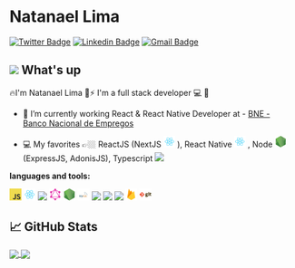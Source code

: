 # Natanael Lima

 [![Twitter Badge](https://img.shields.io/badge/-@Natanaelvich-1ca0f1?style=flat-square&labelColor=1ca0f1&logo=twitter&logoColor=white&link=https://twitter.com/natanaelvich)](https://twitter.com/natanaelvich) 
[![Linkedin Badge](https://img.shields.io/badge/-Natanael-blue?style=flat-square&logo=Linkedin&logoColor=white&link=https://www.linkedin.com/in/natanaelvich/)](https://www.linkedin.com/in/natanaelvich/) 
[![Gmail Badge](https://img.shields.io/badge/-taelima1997@gmail.com-c14438?style=flat-square&logo=Gmail&logoColor=white&link=mailto:taelima1997@gmail.com)](mailto:taelima1997@gmail.com)


## <img src="https://media.giphy.com/media/hvRJCLFzcasrR4ia7z/giphy.gif" width="30px"> What's up
🔥I'm Natanael Lima 🚀⚡
I'm a full stack developer :computer: 📱
 
- :rocket:   I’m currently working React & React Native Developer at - <a href="https://www.linkedin.com/company/bneempregos/" rel=noopener target="_blank">BNE - Banco Nacional de Empregos</a>

- :computer: My favorites 👉🏼 ReactJS (NextJS <code><img height="20" src="https://raw.githubusercontent.com/github/explore/80688e429a7d4ef2fca1e82350fe8e3517d3494d/topics/react/react.png"></code> ), React Native <code><img height="20" src="https://raw.githubusercontent.com/github/explore/80688e429a7d4ef2fca1e82350fe8e3517d3494d/topics/react/react.png"></code> , Node <code><img height="20" src="https://raw.githubusercontent.com/github/explore/80688e429a7d4ef2fca1e82350fe8e3517d3494d/topics/nodejs/nodejs.png"></code> (ExpressJS, AdonisJS),  Typescript <code><img height="20" src="https://upload.wikimedia.org/wikipedia/commons/thumb/4/4c/Typescript_logo_2020.svg/1200px-Typescript_logo_2020.svg.png"></code>

**languages and tools:**  

<code><img height="21" src="https://raw.githubusercontent.com/github/explore/80688e429a7d4ef2fca1e82350fe8e3517d3494d/topics/javascript/javascript.png"></code>
<code><img height="21" src="https://raw.githubusercontent.com/github/explore/80688e429a7d4ef2fca1e82350fe8e3517d3494d/topics/react/react.png"></code>
<code><img height="21" src="https://upload.wikimedia.org/wikipedia/commons/thumb/4/4c/Typescript_logo_2020.svg/1200px-Typescript_logo_2020.svg.png"></code>
<code><img height="21" src="https://raw.githubusercontent.com/github/explore/5c058a388828bb5fde0bcafd4bc867b5bb3f26f3/topics/graphql/graphql.png"></code>
<code><img height="21" src="https://raw.githubusercontent.com/github/explore/80688e429a7d4ef2fca1e82350fe8e3517d3494d/topics/nodejs/nodejs.png"></code>
<code><img height="21" src="https://raw.githubusercontent.com/github/explore/80688e429a7d4ef2fca1e82350fe8e3517d3494d/topics/mysql/mysql.png"></code>
<code><img height="21" src="https://upload.wikimedia.org/wikipedia/commons/thumb/2/29/Postgresql_elephant.svg/1200px-Postgresql_elephant.svg.png"></code>
<code><img height="21" src="https://yt3.ggpht.com/ytc/AKedOLQTWUg4d5i8c1lkU0Ai1WDcIpRii95tdQcEkmaEjA=s900-c-k-c0x00ffffff-no-rj"></code>
<code><img height="21" src="https://emanueleciriachi.net/wp-content/uploads/2019/01/logo-mongodb-png-mongodb-logo-png-400.png"></code>
<code><img height="21" src="https://raw.githubusercontent.com/github/explore/80688e429a7d4ef2fca1e82350fe8e3517d3494d/topics/firebase/firebase.png"></code>
<code><img height="21" src="https://raw.githubusercontent.com/github/explore/80688e429a7d4ef2fca1e82350fe8e3517d3494d/topics/git/git.png"></code>

## &#x1f4c8; GitHub Stats

<a href="https://github.com/Natanaelvich">
  <img align="center" src="https://github-readme-stats.vercel.app/api/top-langs/?username=Natanaelvich&hide=java,html,text,css,objective-c&langs_count=3&theme=dracula" />
</a>
<a href="https://github.com/Natanaelvich">
  <img align="center" src="https://github-readme-stats.vercel.app/api?username=Natanaelvich&show_icons=true&theme=dracula&count_private=true&show_icons=true&line_height=27" />
</a> 
